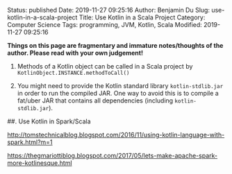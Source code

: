 Status: published
Date: 2019-11-27 09:25:16
Author: Benjamin Du
Slug: use-kotlin-in-a-scala-project
Title: Use Kotlin in a Scala Project
Category: Computer Science
Tags: programming, JVM, Kotlin, Scala
Modified: 2019-11-27 09:25:16

**Things on this page are fragmentary and immature notes/thoughts of the author. Please read with your own judgement!**

1. Methods of a Kotlin object can be called in a Scala project by `KotlinObject.INSTANCE.methodToCall()`

2. You might need to provide the Kotlin standard library `kotlin-stdlib.jar`
    in order to run the compiled JAR. 
    One way to avoid this is to compile a fat/uber JAR 
    that contains all dependencies (including `kotlin-stdlib.jar`).

##. Use Kotlin in Spark/Scala

http://tomstechnicalblog.blogspot.com/2016/11/using-kotlin-language-with-spark.html?m=1

https://thegmariottiblog.blogspot.com/2017/05/lets-make-apache-spark-more-kotlinesque.html
